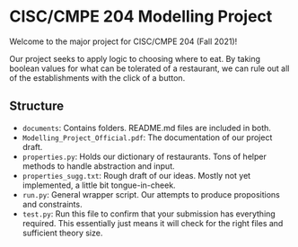 # CISC/CMPE 204 Modelling Project

Welcome to the major project for CISC/CMPE 204 (Fall 2021)!

Our project seeks to apply logic to choosing where to eat.
By taking boolean values for what can be tolerated of a restaurant, we can rule out all of the establishments with the click of a button.

## Structure

* `documents`: Contains folders. README.md files are included in both.
* `Modelling_Project_Official.pdf`: The documentation of our project draft.
* `properties.py`: Holds our dictionary of restaurants. Tons of helper methods to handle abstraction and input.
* `properties_sugg.txt`: Rough draft of our ideas. Mostly not yet implemented, a little bit tongue-in-cheek.
* `run.py`: General wrapper script. Our attempts to produce propositions and constraints.
* `test.py`: Run this file to confirm that your submission has everything required. This essentially just means it will check for the right files and sufficient theory size.
